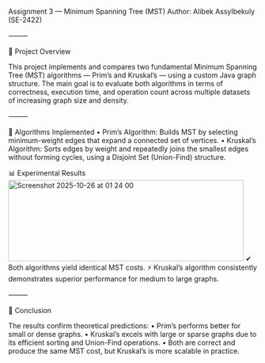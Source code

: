 Assignment 3 — Minimum Spanning Tree (MST)
Author: Alibek Assylbekuly (SE-2422)

⸻

📘 Project Overview

This project implements and compares two fundamental Minimum Spanning Tree (MST) algorithms — Prim’s and Kruskal’s — using a custom Java graph structure.
The main goal is to evaluate both algorithms in terms of correctness, execution time, and operation count across multiple datasets of increasing graph size and density.

⸻

🧩 Algorithms Implemented
	•	Prim’s Algorithm: Builds MST by selecting minimum-weight edges that expand a connected set of vertices.
	•	Kruskal’s Algorithm: Sorts edges by weight and repeatedly joins the smallest edges without forming cycles, using a Disjoint Set (Union-Find) structure.
  
  📊 Experimental Results
<img width="476" height="164" alt="Screenshot 2025-10-26 at 01 24 00" src="https://github.com/user-attachments/assets/3d52407d-6a08-411f-8f99-faad4a042ba1" />
✔ Both algorithms yield identical MST costs.
⚡ Kruskal’s algorithm consistently demonstrates superior performance for medium to large graphs.

⸻

🧠 Conclusion

The results confirm theoretical predictions:
	•	Prim’s performs better for small or dense graphs.
	•	Kruskal’s excels with large or sparse graphs due to its efficient sorting and Union-Find operations.
	•	Both are correct and produce the same MST cost, but Kruskal’s is more scalable in practice.
